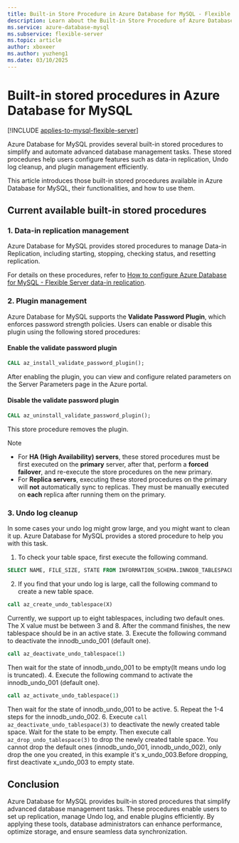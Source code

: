 ```yaml
---
title: Built-in Store Procedure in Azure Database for MySQL - Flexible Server
description: Learn about the Built-in Store Procedure of Azure Database for MySQL - Flexible Server.
ms.service: azure-database-mysql
ms.subservice: flexible-server
ms.topic: article
author: xboxeer
ms.author: yuzheng1
ms.date: 03/10/2025 
---
```

# Built-in stored procedures in Azure Database for MySQL

[!INCLUDE [applies-to-mysql-flexible-server](../includes/applies-to-mysql-flexible-server.md)]

Azure Database for MySQL provides several built-in stored procedures to simplify and automate advanced database management tasks. These stored procedures help users configure features such as data-in replication, Undo log cleanup, and plugin management efficiently.  

This article introduces those built-in stored procedures available in Azure Database for MySQL, their functionalities, and how to use them.  

## **Current available built-in stored procedures**  

### **1. Data-in replication management**  
Azure Database for MySQL provides stored procedures to manage Data-in Replication, including starting, stopping, checking status, and resetting replication.  

For details on these procedures, refer to [How to configure Azure Database for MySQL - Flexible Server data-in replication](how-to-data-in-replication.md).  

### **2. Plugin management**

Azure Database for MySQL supports the **Validate Password Plugin**, which enforces password strength policies. Users can enable or disable this plugin using the following stored procedures:  

#### **Enable the validate password plugin**  
```sql
CALL az_install_validate_password_plugin();
```
After enabling the plugin, you can view and configure related parameters on the Server Parameters page in the Azure portal.

#### **Disable the validate password plugin**  
```sql
CALL az_uninstall_validate_password_plugin();
```
This store procedure removes the plugin.

> [!NOTE]  
> - For **HA (High Availability) servers**, these stored procedures must be first executed on the **primary** server, after that, perform a **forced failover**, and re-execute the store procedures on the new primary.  
> - For **Replica servers**, executing these stored procedures on the primary will **not** automatically sync to replicas. They must be manually executed on **each** replica after running them on the primary.

### 3. **Undo log cleanup**
In some cases your undo log might grow large, and you might want to clean it up. Azure Database for MySQL provides a stored procedure to help you with this task.
1. To check your table space, first execute the following command.
```sql
SELECT NAME, FILE_SIZE, STATE FROM INFORMATION_SCHEMA.INNODB_TABLESPACES WHERE SPACE_TYPE = 'Undo' AND STATE = 'active' ORDER BY NAME;
```
2. If you find that your undo log is large, call the following command to create a new table space.
```sql
call az_create_undo_tablespace(X)
```
Currently, we support up to eight tablespaces, including two default ones. The X value must be between 3 and 8. After the command finishes, the new tablespace should be in an active state.
3. Execute the following command to deactivate the innodb_undo_001 (default one).
```sql
call az_deactivate_undo_tablespace(1)
```
Then wait for the state of innodb_undo_001 to be empty(It means undo log is truncated).
4. Execute the following command to activate the innodb_undo_001 (default one).
```sql
call az_activate_undo_tablespace(1)
```
Then wait for the state of innodb_undo_001 to be active.
5. Repeat the 1-4 steps for the innodb_undo_002.
6. Execute ```call az_deactivate_undo_tablespace(3)``` to deactivate the newly created table space. Wait for the state to be empty. Then execute call ```az_drop_undo_tablespace(3)``` to drop the newly created table space. 
You cannot drop the default ones (innodb_undo_001, innodb_undo_002), only drop the one you created, in this example it's x_undo_003.Before dropping, first deactivate x_undo_003 to empty state.

## **Conclusion**  
Azure Database for MySQL provides built-in stored procedures that simplify advanced database management tasks. These procedures enable users to set up replication, manage Undo log, and enable plugins efficiently. By applying these tools, database administrators can enhance performance, optimize storage, and ensure seamless data synchronization.  
